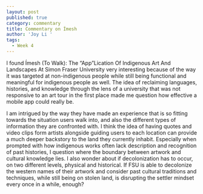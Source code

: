 ```yaml
---
layout: post
published: true
category: commentary
title: Commentary on Ímesh
author: 'Joy Li '
tags:
  - Week 4
---
```


I found Ímesh (To Walk): The “App”Lication Of Indigenous Art And Landscapes At Simon Fraser University very interesting because of the way it was targeted at non-indigenous people while still being functional and meaningful for indigenous people as well. The idea of reclaiming languages, histories, and knowledge through the lens of a university that was not responsive to an art tour in the first place made me question how effective a mobile app could really be. 

I am intrigued by the way they have made an experience that is so fitting towards the situation users walk into, and also the different types of information they are confronted with. I think the idea of having quotes and video clips form artists alongside guiding users to each location can provide a much deeper backstory to the land they currently inhabit. Especially when prompted with how indigenous works often lack description and recognition of past histories, I question where the boundary between artwork and cultural knowledge lies. I also wonder about if decolonization has to occur, on two different levels, physical and historical. If FSU is able to decolonize the western names of their artwork and consider past cultural traditions and techniques, while still being on stolen land, is disrupting the settler mindset every once in a while, enough?
